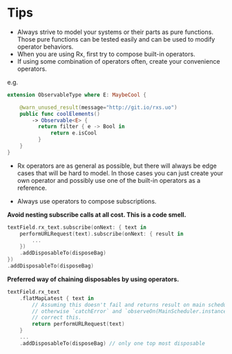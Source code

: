 Tips
====

* Always strive to model your systems or their parts as pure functions. Those pure functions can be tested easily and can be used to modify operator behaviors.
* When you are using Rx, first try to compose built-in operators.
* If using some combination of operators often, create your convenience operators.

e.g.
```swift
extension ObservableType where E: MaybeCool {

    @warn_unused_result(message="http://git.io/rxs.uo")
    public func coolElements()
        -> Observable<E> {
          return filter { e -> Bool in
              return e.isCool
          }
    }
}
```

  * Rx operators are as general as possible, but there will always be edge cases that will be hard to model. In those cases you can just create your own operator and possibly use one of the built-in operators as a reference.

  * Always use operators to compose subscriptions.

  **Avoid nesting subscribe calls at all cost. This is a code smell.**

  ```swift
  textField.rx_text.subscribe(onNext: { text in
      performURLRequest(text).subscribe(onNext: { result in
          ...
      })
      .addDisposableTo(disposeBag)
  })
  .addDisposableTo(disposeBag)
  ```

  **Preferred way of chaining disposables by using operators.**

  ```swift
  textField.rx_text
      .flatMapLatest { text in
          // Assuming this doesn't fail and returns result on main scheduler,
          // otherwise `catchError` and `observeOn(MainScheduler.instance)` can be used to
          // correct this.
          return performURLRequest(text)
      }
      ...
      .addDisposableTo(disposeBag) // only one top most disposable
  ```
